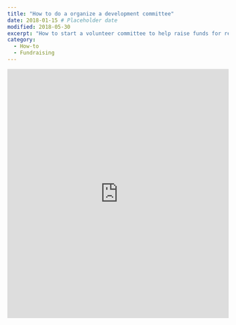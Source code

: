 ```yaml
---
title: "How to do a organize a development committee"
date: 2018-01-15 # Placeholder date
modified: 2018-05-30
excerpt: "How to start a volunteer committee to help raise funds for repair and maintenance projects."
category:
  - How-to
  - Fundraising
---
```


<style>
.responsive-wrap iframe{ max-width: 100%;}
</style>
<div class="responsive-wrap">
<iframe src="https://docs.google.com/presentation/d/e/2PACX-1vR4CTzPjAhm8OBnSlNFIlvPWIylw6MzDBXV3rNja9Llr0Gmjrp_Va4wm1KiRLLoADlzlHILFbaUwvU5/embed?start=false&loop=false&delayms=3000" frameborder="0" width="960" height="569" allowfullscreen="true" mozallowfullscreen="true" webkitallowfullscreen="true"></iframe>
</div>
